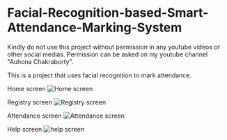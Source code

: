 # Facial-Recognition-based-Smart-Attendance-Marking-System

Kindly do not use this project without permission in any youtube videos or other social medias. Permission can be asked on my youtube channel "Auhona Chakraborty".


This is a project that uses facial recognition to mark attendance.

Home screen
![Home screen](https://user-images.githubusercontent.com/117756328/201475049-e348d4c3-69fb-44df-ab89-d00b49645f9d.png)

Registry screen
![Registry screen](https://user-images.githubusercontent.com/117756328/201475057-59aca528-be0a-478b-b9c2-73fd16cede7b.png)

Attendance screen
![Attendance screen](https://user-images.githubusercontent.com/117756328/201475064-b28c9ffd-75d4-46b9-8011-ca4046e1844c.png)

Help screen
![help screen](https://user-images.githubusercontent.com/117756328/201475069-a7bb92cb-32c1-4f4c-be68-7520b08c592b.png)
